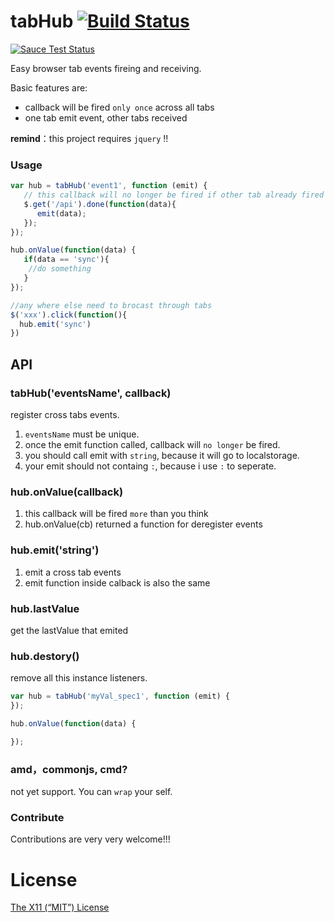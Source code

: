 # tabHub [![Build Status](https://travis-ci.org/21paradox/tabHub.svg?branch=master)](https://travis-ci.org/21paradox/tabHub) 

[![Sauce Test Status](https://saucelabs.com/browser-matrix/21paradox_test.svg)](https://saucelabs.com/u/21paradox_test)


Easy browser tab events fireing and receiving.

Basic features are:

 * callback will be fired `only once` across all tabs
 * one tab emit event, other tabs received

**remind**：this project requires `jquery` !!

### Usage

 ```js
var hub = tabHub('event1', function (emit) {
	// this callback will no longer be fired if other tab already fired this
    $.get('/api').done(function(data){
       emit(data);
    });
});

hub.onValue(function(data) {
	if(data == 'sync'){
     //do something
    }
});

//any where else need to brocast through tabs
$('xxx').click(function(){
   hub.emit('sync')
})

```

## API

### tabHub('eventsName', callback)
register cross tabs events.

1. `eventsName` must be unique.
2. once the emit function called, callback will `no longer` be fired.
3. you should call emit with `string`, because it will go to localstorage.
4. your emit should not containg `:`, because i use `:` to seperate.

### hub.onValue(callback)
1. this callback will be fired `more` than you think
2. hub.onValue(cb) returned a function for deregister events

### hub.emit('string')
1. emit a cross tab events
2. emit function inside calback is also the same

### hub.lastValue
get the lastValue that emited

### hub.destory()
remove all this instance listeners.

```js
var hub = tabHub('myVal_spec1', function (emit) {
});

hub.onValue(function(data) {

});


```

### amd，commonjs, cmd?
not yet support. 
You can `wrap` your self.


### Contribute
Contributions are very very welcome!!!


License
=======

[The X11 (“MIT”) License](LICENSE)


